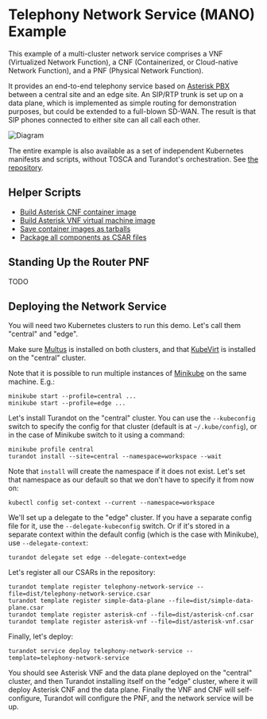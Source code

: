 Telephony Network Service (MANO) Example
========================================

This example of a multi-cluster network service comprises a VNF (Virtualized Network Function), a
CNF (Containerized, or Cloud-native Network Function), and a PNF (Physical Network Function).

It provides an end-to-end telephony service based on [Asterisk PBX](https://www.asterisk.org/) 
between a central site and an edge site. An SIP/RTP trunk is set up on a data plane, which is
implemented as simple routing for demonstration purposes, but could be extended to a full-blown
SD-WAN. The result is that SIP phones connected to either site can all call each other.

![Diagram](../../assets/media/telephony-network-service.png)

The entire example is also available as a set of independent Kubernetes manifests and scripts,
without TOSCA and Turandot's orchestration. See
[the repository](https://github.com/tliron/telephony-network-service).


Helper Scripts
--------------

* [Build Asterisk CNF container image](scripts/build-asterisk-cnf-container-image)
* [Build Asterisk VNF virtual machine image](scripts/build-asterisk-vnf-container-image)
* [Save container images as tarballs](scripts/save-container-images)
* [Package all components as CSAR files](scripts/build-csars)


Standing Up the Router PNF
--------------------------

TODO


Deploying the Network Service
-----------------------------

You will need two Kubernetes clusters to run this demo. Let's call them "central" and "edge".

Make sure [Multus](https://github.com/intel/multus-cni) is installed on both clusters, and that
[KubeVirt](https://kubevirt.io/) is installed on the "central" cluster.

Note that it is possible to run multiple instances of [Minikube](https://minikube.sigs.k8s.io/docs/)
on the same machine. E.g.:

    minikube start --profile=central ...
    minikube start --profile=edge ... 

Let's install Turandot on the "central" cluster. You can use the `--kubeconfig` switch to specify the
config for that cluster (default is at `~/.kube/config`), or in the case of Minikube switch to it
using a command:

    minikube profile central
    turandot install --site=central --namespace=workspace --wait

Note that `install` will create the namespace if it does not exist. Let's set that namespace as our
default so that we don't have to specify it from now on:

    kubectl config set-context --current --namespace=workspace

We'll set up a delegate to the "edge" cluster. If you have a separate config file for it, use the
`--delegate-kubeconfig` switch. Or if it's stored in a separate context within the default config (which
is the case with Minikube), use `--delegate-context`: 

    turandot delegate set edge --delegate-context=edge

Let's register all our CSARs in the repository:

    turandot template register telephony-network-service --file=dist/telephony-network-service.csar
    turandot template register simple-data-plane --file=dist/simple-data-plane.csar
    turandot template register asterisk-cnf --file=dist/asterisk-cnf.csar
    turandot template register asterisk-vnf --file=dist/asterisk-vnf.csar

Finally, let's deploy:

    turandot service deploy telephony-network-service --template=telephony-network-service

You should see Asterisk VNF and the data plane deployed on the "central" cluster, and then Turandot
installing itself on the "edge" cluster, where it will deploy Asterisk CNF and the data plane.
Finally the VNF and CNF will self-configure, Turandot will configure the PNF, and the network
service will be up.
